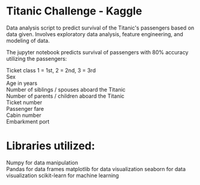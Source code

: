 # Titanic Challenge - Kaggle

Data analysis script to predict survival of the Titanic's passengers based on data given. Involves exploratory data analysis, feature engineering, and modeling of data.

The jupyter notebook predicts survival of passengers with 80% accuracy utilizing the passengers:

Ticket class	1 = 1st, 2 = 2nd, 3 = 3rd \
Sex	\
Age in years	\
Number of siblings / spouses aboard the Titanic	\
Number of parents / children aboard the Titanic	\
Ticket number	\
Passenger fare	
Cabin number	
Embarkment port

# Libraries utilized:

Numpy for data manipulation\
Pandas for data frames
matplotlib for data visualization
seaborn for data visualization
scikit-learn for machine learning


